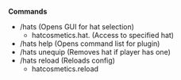 **Commands**

- /hats (Opens GUI for hat selection)
  - hatcosmetics.hat.<hat> (Access to specified hat)
- /hats help (Opens command list for plugin)
- /hats unequip (Removes hat if player has one)
- /hats reload (Reloads config)
  - hatcosmetics.reload

